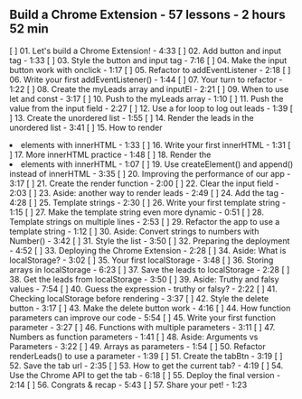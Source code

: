 
Build a Chrome Extension - 57 lessons - 2 hours 52 min
 - 
[ ] 01. Let's build a Chrome Extension! - 4:33
[ ] 02. Add button and input tag - 1:33
[ ] 03. Style the button and input tag - 7:16
[ ] 04. Make the input button work with onclick - 1:17
[ ] 05. Refactor to addEventListener - 2:18
[ ] 06. Write your first addEventListener() - 1:44
[ ] 07. Your turn to refactor - 1:22
[ ] 08. Create the myLeads array and inputEl - 2:21
[ ] 09. When to use let and const - 3:17
[ ] 10. Push to the myLeads array - 1:10
[ ] 11. Push the value from the input field - 2:27
[ ] 12. Use a for loop to log out leads - 1:39
[ ] 13. Create the unordered list - 1:55
[ ] 14. Render the leads in the unordered list - 3:41
[ ] 15. How to render <li> elements with innerHTML - 1:33
[ ] 16. Write your first innerHTML - 1:31
[ ] 17. More innerHTML practice - 1:48
[ ] 18. Render the <li> elements with innerHTML - 1:07
[ ] 19. Use createElement() and append() instead of innerHTML - 3:35
[ ] 20. Improving the performance of our app - 3:17
[ ] 21. Create the render function - 2:00
[ ] 22. Clear the input field - 2:03
[ ] 23. Aside: another way to render leads - 2:49
[ ] 24. Add the <a> tag - 4:28
[ ] 25. Template strings - 2:30
[ ] 26. Write your first template string - 1:15
[ ] 27. Make the template string even more dynamic - 0:51
[ ] 28. Template strings on multiple lines - 2:53
[ ] 29. Refactor the app to use a template string - 1:12
[ ] 30. Aside: Convert strings to numbers with Number() - 3:42
[ ] 31. Style the list - 3:50
[ ] 32. Preparing the deployment - 4:52
[ ] 33. Deploying the Chrome Extension - 2:28
[ ] 34. Aside: What is localStorage? - 3:02
[ ] 35. Your first localStorage - 3:48
[ ] 36. Storing arrays in localStorage - 6:23
[ ] 37. Save the leads to localStorage - 2:28
[ ] 38. Get the leads from localStorage - 3:50
[ ] 39. Aside: Truthy and falsy values - 7:54
[ ] 40. Guess the expression - truthy or falsy? - 2:22
[ ] 41. Checking localStorage before rendering - 3:37
[ ] 42. Style the delete button - 3:17
[ ] 43. Make the delete button work - 4:16
[ ] 44. How function parameters can improve our code - 5:54
[ ] 45. Write your first function parameter - 3:27
[ ] 46. Functions with multiple parameters - 3:11
[ ] 47. Numbers as function parameters - 1:41
[ ] 48. Aside: Arguments vs Parameters - 3:22
[ ] 49. Arrays as parameters - 1:54
[ ] 50. Refactor renderLeads() to use a parameter - 1:39
[ ] 51. Create the tabBtn - 3:19
[ ] 52. Save the tab url - 2:35
[ ] 53. How to get the current tab? - 4:19
[ ] 54. Use the Chrome API to get the tab - 6:18
[ ] 55. Deploy the final version - 2:14
[ ] 56. Congrats & recap - 5:43
[ ] 57. Share your pet! - 1:23
